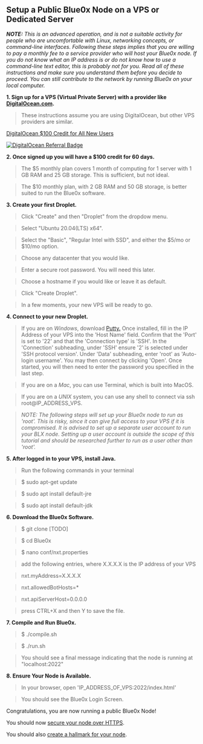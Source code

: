## **Setup a Public Blue0x Node on a VPS or Dedicated Server** ##

_**NOTE:** This is an advanced operation, and is not a suitable activity for people who are uncomfortable with Linux, networking concepts, or command-line interfaces. Following these steps implies that you are willing to pay a monthly fee to a service provider who will host your Blue0x node. If you do not know what an IP address is or do not know how to use a command-line text editor, this is probably not for you. Read all of these instructions and make sure you understand them before you decide to proceed. You can still contribute to the network by running Blue0x on your local computer._

**1. Sign up for a VPS (Virtual Private Server) with a provider like [DigitalOcean.com](https://m.do.co/c/97a921447f80).**
>These instructions assume you are using DigitalOcean, but other VPS providers are similar.  

[DigitalOcean $100 Credit for All New Users](https://m.do.co/c/97a921447f80)

[![DigitalOcean Referral Badge](https://web-platforms.sfo2.cdn.digitaloceanspaces.com/WWW/Badge%201.svg)](https://www.digitalocean.com/?refcode=97a921447f80&utm_campaign=Referral_Invite&utm_medium=Referral_Program&utm_source=badge)


**2. Once signed up you will have a $100 credit for 60 days.**

>The $5 monthly plan covers 1 month of computing for 1 server with 1 GB RAM and 25 GB storage. This is sufficient, but not ideal. 

>The $10 monthly plan, with 2 GB RAM and 50 GB storage, is better suited to run the Blue0x software.


**3. Create your first Droplet.**

>Click "Create" and then "Droplet" from the dropdow menu.

>Select "Ubuntu 20.04(LTS) x64".

>Select the "Basic", "Regular Intel with SSD", and either the $5/mo or $10/mo option.

>Choose any datacenter that you would like.

>Enter a secure root password.  You will need this later.

>Choose a hostname if you would like or leave it as default.

>Click "Create Droplet".

>In a few moments, your new VPS will be ready to go.

**4. Connect to your new Droplet.**

>If you are on *Windows*, download [Putty.](https://www.chiark.greenend.org.uk/~sgtatham/putty/download.html )  Once installed, fill in the IP Address of your VPS into the 'Host Name' field. Confirm that the 'Port' is set to '22' and that the 'Connection type' is 'SSH'.  In the 'Connection' subheading, under 'SSH' ensure '2' is selected under 'SSH protocol version'. Under 'Data' subheading, enter 'root' as 'Auto-login username'.  You may then connect by clicking 'Open'.  Once started, you will then need to enter the password you specified in the last step.

>If you are on a *Mac*, you can use Terminal, which is built into MacOS.

>If you are on a *UNIX* system, you can use any shell to connect via ssh root@IP_ADDRESS_VPS.

>_NOTE: The following steps will set up your Blue0x node to run as 'root'. This is risky, since it can give full access to your VPS if it is compromised. It is advised to set up a separate user account to run your BLX node. Setting up a user account is outside the scope of this tutorial and should be researched further to run as a user other than 'root'._

**5. After logged in to your VPS, install Java.**

>Run the following commands in your terminal

>$ sudo apt-get update

>$ sudo apt install default-jre

>$ sudo apt install default-jdk

**6. Download the Blue0x Software.**
>$ git clone [TODO]

>$ cd Blue0x

>$ nano conf/nxt.properties

>add the following entries, where X.X.X.X is the IP address of your VPS

>nxt.myAddress=X.X.X.X

>nxt.allowedBotHosts=*

>nxt.apiServerHost=0.0.0.0

>press CTRL+X and then Y to save the file.

**7. Compile and Run Blue0x.**

>$ ./compile.sh

>$ ./run.sh 

>You should see a final message indicating that the node is running at "localhost:2022"

**8. Ensure Your Node is Available.**

>In your browser, open 'IP_ADDRESS_OF_VPS:2022/index.html'

>You should see the Blue0x Login Screen.

Congratulations, you are now running a public Blue0x Node!

You should now [secure your node over HTTPS](https.md).

You should also [create a hallmark for your node](hallmark.md).

